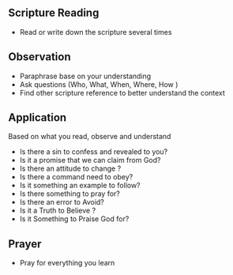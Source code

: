 
## Scripture Reading 
- Read or write down the scripture  several times
  
## Observation  
- Paraphrase base on your understanding  
- Ask questions  (Who, What, When, Where, How )
- Find other scripture reference to better understand the context  
  
## Application  
  Based on what you read, observe and understand
- Is there a sin to confess and revealed to you?
- Is it a promise that we can claim from God?  
- Is there an attitude to change ?
- Is there a command need to obey?  
- Is it something an example to follow?
- Is there something to pray for? 
- Is there an error to Avoid?  
- Is it a Truth to Believe ? 
- Is it Something to Praise God for? 
  
## Prayer  
- Pray for everything you learn 


